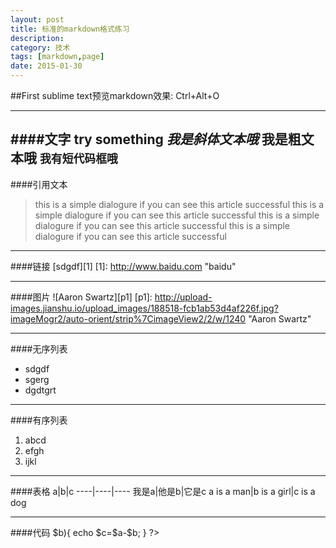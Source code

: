 ```yaml
---
layout: post
title: 标准的markdown格式练习
description: 
category: 技术
tags: [markdown,page]
date: 2015-01-30
---
```

##First
sublime text预览markdown效果: Ctrl+Alt+O

----

####文字
try something
*我是斜体文本哦*
**我是粗文本哦**
`我有短代码框哦`
----

####引用文本
> this is a simple dialogure if you can see this article successful 
> this is a simple dialogure if you can see this article successful 
> this is a simple dialogure if you can see this article successful 
> this is a simple dialogure if you can see this article successful 

----

####链接
[sdgdf][1]
[1]: http://www.baidu.com "baidu"

----

####图片
![Aaron Swartz][p1]
[p1]: http://upload-images.jianshu.io/upload_images/188518-fcb1ab53d4af226f.jpg?imageMogr2/auto-orient/strip%7CimageView2/2/w/1240 "Aaron Swartz"

----

####无序列表
* sdgdf
* sgerg
* dgdtgrt
----

####有序列表
1. abcd
2. efgh
3. ijkl

----

####表格
a|b|c
----|----|----
我是a|他是b|它是c
a is a man|b is a girl|c is a dog

----

####代码
        <?php
        if($a>$b){
            echo $c=$a-$b;
        }
        ?>


